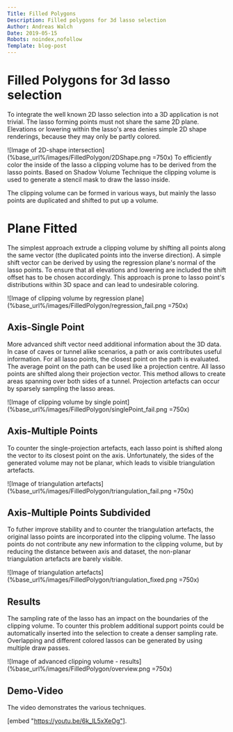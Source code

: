 ```yaml
---
Title: Filled Polygons
Description: Filled polygons for 3d lasso selection
Author: Andreas Walch
Date: 2019-05-15
Robots: noindex,nofollow
Template: blog-post
---
```

# Filled Polygons for 3d lasso selection

To integrate the well known 2D lasso selection into a 3D application is not trivial.
The lasso forming points must not share the same 2D plane.
Elevations or lowering within the lasso's area denies simple 2D shape renderings, because they may only be partly colored. 

![Image of 2D-shape intersection](%base_url%/images/FilledPolygon/2DShape.png =750x) To efficiently color the inside of the lasso a clipping volume has to be derived from the lasso points. Based on Shadow Volume Technique the clipping volume is used to generate a stencil mask to draw the lasso inside.

The clipping volume can be formed in various ways, but mainly the lasso points are duplicated and shifted to put up a volume. 

# Plane Fitted

The simplest approach extrude a clipping volume by shifting all points along the same vector (the duplicated points into the inverse direction). A simple shift vector can be derived by using the regression plane's normal of the lasso points. To ensure that all elevations and lowering are included the shift offset has to be chosen accordingly. This approach is prone to lasso point's distributions within 3D space and can lead to undesirable coloring. 

![Image of clipping volume by regression plane](%base_url%/images/FilledPolygon/regression_fail.png =750x)

## Axis-Single Point

More advanced shift vector need additional information about the 3D data. In case of caves or tunnel alike scenarios, a path or axis contributes useful information. For all lasso points, the closest point on the path is evaluated. The average point on the path can be used like a projection centre. All lasso points are shifted along their projection vector. This method allows to create areas spanning over both sides of a tunnel. Projection artefacts can occur by sparsely sampling the lasso areas.

![Image of clipping volume by single point](%base_url%/images/FilledPolygon/singlePoint_fail.png =750x)

## Axis-Multiple Points

To counter the single-projection artefacts, each lasso point is shifted along the vector to its closest point on the axis. Unfortunately, the sides of the generated volume may not be planar, which leads to visible triangulation artefacts. 

![Image of triangulation artefacts](%base_url%/images/FilledPolygon/triangulation_fail.png =750x)

## Axis-Multiple Points Subdivided

To futher improve stability and to counter the triangulation artefacts, the original lasso points are incorporated into the clipping volume. The lasso points do not contribute any new information to the clipping volume, but by reducing the distance between axis and dataset, the non-planar triangulation artefacts are barely visible. 

![Image of triangulation artefacts](%base_url%/images/FilledPolygon/triangulation_fixed.png =750x)


## Results

The sampling rate of the lasso has an impact on the boundaries of the clipping volume. To counter this problem additional support points could be automatically inserted into the selection to create a denser sampling rate. Overlapping and different colored lassos can be generated by using multiple draw passes. 

![Image of advanced clipping volume - results](%base_url%/images/FilledPolygon/overview.png =750x)

## Demo-Video

The video demonstrates the various techniques.

[embed "https://youtu.be/6k_IL5xXeOg"].